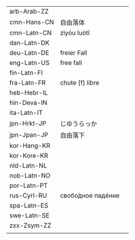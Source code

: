 | | | |
|-|-|-|
| arb-Arab-ZZ |  |  |
| cmn-Hans-CN | 自由落体 |  |
| cmn-Latn-CN | zìyóu luòtǐ |  |
| dan-Latn-DK |  |  |
| deu-Latn-DE | freier Fall |  |
| eng-Latn-US | free fall |  |
| fin-Latn-FI |  |  |
| fra-Latn-FR | chute [f] libre |  |
| heb-Hebr-IL |  |  |
| hin-Deva-IN |  |  |
| ita-Latn-IT |  |  |
| jpn-Hrkt-JP | じゆうらっか |  |
| jpn-Jpan-JP | 自由落下 |  |
| kor-Hang-KR |  |  |
| kor-Kore-KR |  |  |
| nld-Latn-NL |  |  |
| nob-Latn-NO |  |  |
| por-Latn-PT |  |  |
| rus-Cyrl-RU | свобо́дное падéние |  |
| spa-Latn-ES |  |  |
| swe-Latn-SE |  |  |
| zxx-Zsym-ZZ |  |  |
|  |  |  |
